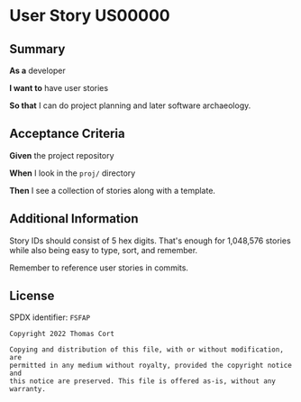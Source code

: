 # User Story US00000

## Summary

**As a** developer

**I want to** have user stories

**So that** I can do project planning and later software archaeology.

## Acceptance Criteria

**Given** the project repository

**When** I look in the `proj/` directory

**Then** I see a collection of stories along with a template.

## Additional Information

Story IDs should consist of 5 hex digits. That's enough for 1,048,576 stories
while also being easy to type, sort, and remember.

Remember to reference user stories in commits.

## License

SPDX identifier: `FSFAP`

```
Copyright 2022 Thomas Cort

Copying and distribution of this file, with or without modification, are
permitted in any medium without royalty, provided the copyright notice and
this notice are preserved. This file is offered as-is, without any warranty.
```
